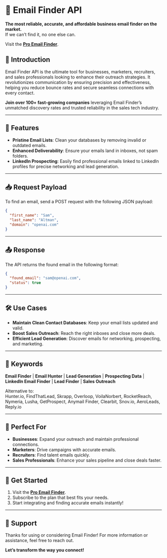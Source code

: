 
# 📧 Email Finder API  

**The most reliable, accurate, and affordable business email finder on the market.**  
If we can’t find it, no one else can.  

Visit the **[Pro Email Finder](https://rapidapi.com/merrachsamir2000-VROpiUqxyqE/api/pro-email-finder)**.  

## 🚀 Introduction  
Email Finder API is the ultimate tool for businesses, marketers, recruiters, and sales professionals looking to enhance their outreach strategies. It revolutionizes communication by ensuring precision and effectiveness, helping you reduce bounce rates and secure seamless connections with every contact.  

**Join over 100+ fast-growing companies** leveraging Email Finder’s unmatched discovery rates and trusted reliability in the sales tech industry.  

---

## 🔑 Features  
- **Pristine Email Lists**: Clean your databases by removing invalid or outdated emails.  
- **Enhanced Deliverability**: Ensure your emails land in inboxes, not spam folders.  
- **LinkedIn Prospecting**: Easily find professional emails linked to LinkedIn profiles for precise networking and lead generation.  

---

## 📥 Request Payload  
To find an email, send a POST request with the following JSON payload:  

```json
{
  "first_name": "Sam",
  "last_name": "Altman",
  "domain": "openai.com"
}
```  

---

## 📤 Response  
The API returns the found email in the following format:  

```json
{
  "found_email": "sam@openai.com",
  "status": true
}
```  

---

## 🛠 Use Cases  
- **Maintain Clean Contact Databases**: Keep your email lists updated and valid.  
- **Boost Sales Outreach**: Reach the right inboxes and close more deals.  
- **Efficient Lead Generation**: Discover emails for networking, prospecting, and marketing.  

---

## 🔎 Keywords  
**Email Finder** | **Email Hunter** | **Lead Generation** | **Prospecting Data** | **LinkedIn Email Finder** | **Lead Finder** | **Sales Outreach**  

Alternative to:  
Hunter.io, FindThatLead, Skrapp, Overloop, VoilaNorbert, RocketReach, Nymeria, Lusha, GetProspect, Anymail Finder, Clearbit, Snov.io, AeroLeads, Reply.io  

---

## 💼 Perfect For  
- **Businesses**: Expand your outreach and maintain professional connections.  
- **Marketers**: Drive campaigns with accurate emails.  
- **Recruiters**: Find talent emails quickly.  
- **Sales Professionals**: Enhance your sales pipeline and close deals faster.  

---

## 🤝 Get Started  
1. Visit the **[Pro Email Finder](https://rapidapi.com/merrachsamir2000-VROpiUqxyqE/api/pro-email-finder)**.  
2. Subscribe to the plan that best fits your needs.  
3. Start integrating and finding accurate emails instantly!  

---

## 💬 Support  
Thanks for using or considering Email Finder! For more information or assistance, feel free to reach out.  

**Let’s transform the way you connect!**  
